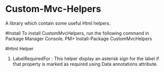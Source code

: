 # Custom-Mvc-Helpers
A library which contain some useful Html helpers. 

#Install
To install CustomMvcHelpers, run the following command in Package Manager Console.
  PM> Install-Package CustomMvcHelpers

#Html Helper
1. LabelRequiredFor : This helper display an asterisk sign for the label if that property is marked as required using Data annotations attribute.

